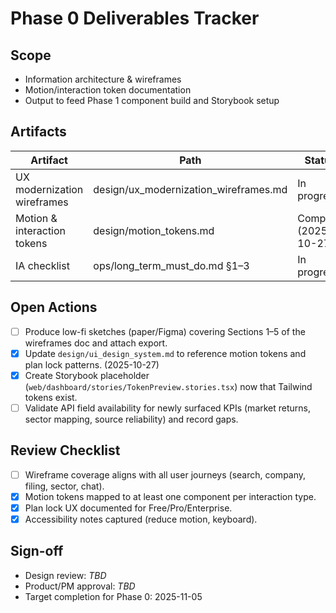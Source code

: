 ﻿# Phase 0 Deliverables Tracker

## Scope
- Information architecture & wireframes
- Motion/interaction token documentation
- Output to feed Phase 1 component build and Storybook setup

## Artifacts
| Artifact | Path | Status | Notes |
| --- | --- | --- | --- |
| UX modernization wireframes | design/ux_modernization_wireframes.md | In progress | Screen-by-screen layout, data bindings, plan locks |
| Motion & interaction tokens | design/motion_tokens.md | Complete (2025-10-27) | Referenced by `web/dashboard/src/styles/motion.css` & Storybook token preview |
| IA checklist | ops/long_term_must_do.md §1–3 | In progress | Requirements captured in long-term tracker; needs formal checklist export |

## Open Actions
- [ ] Produce low-fi sketches (paper/Figma) covering Sections 1–5 of the wireframes doc and attach export.
- [x] Update `design/ui_design_system.md` to reference motion tokens and plan lock patterns. (2025-10-27)
- [x] Create Storybook placeholder (`web/dashboard/stories/TokenPreview.stories.tsx`) now that Tailwind tokens exist.
- [ ] Validate API field availability for newly surfaced KPIs (market returns, sector mapping, source reliability) and record gaps.

## Review Checklist
- [ ] Wireframe coverage aligns with all user journeys (search, company, filing, sector, chat).
- [x] Motion tokens mapped to at least one component per interaction type.
- [x] Plan lock UX documented for Free/Pro/Enterprise.
- [x] Accessibility notes captured (reduce motion, keyboard).

## Sign-off
- Design review: _TBD_
- Product/PM approval: _TBD_
- Target completion for Phase 0: 2025-11-05

